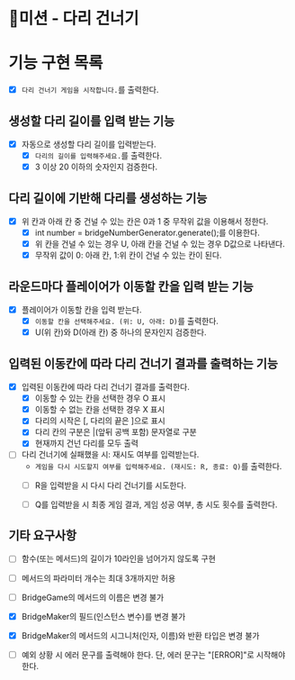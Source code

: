 # 🚀미션 - 다리 건너기

# 기능 구현 목록

- [x] `다리 건너기 게임을 시작합니다.`를 출력한다.

## 생성할 다리 길이를 입력 받는 기능

- [x] 자동으로 생성할 다리 길이를 입력받는다.
  - [x] `다리의 길이를 입력해주세요.`를 출력한다.
  - [x] 3 이상 20 이하의 숫자인지 검증한다.

## 다리 길이에 기반해 다리를 생성하는 기능

- [x] 위 칸과 아래 칸 중 건널 수 있는 칸은 0과 1 중 무작위 값을 이용해서 정한다.
  - [x] int number = bridgeNumberGenerator.generate();를 이용한다.
  - [x] 위 칸을 건널 수 있는 경우 U, 아래 칸을 건널 수 있는 경우 D값으로 나타낸다.
  - [x] 무작위 값이 0: 아래 칸, 1:위 칸이 건널 수 있는 칸이 된다.

## 라운드마다 플레이어가 이동할 칸을 입력 받는 기능

- [x] 플레이어가 이동할 칸을 입력 받는다.
  - [x] `이동할 칸을 선택해주세요. (위: U, 아래: D)`를 출력한다.
  - [x] U(위 칸)와 D(아래 칸) 중 하나의 문자인지 검증한다.

## 입력된 이동칸에 따라 다리 건너기 결과를 출력하는 기능

- [x] 입력된 이동칸에 따라 다리 건너기 결과를 출력한다.
  - [x] 이동할 수 있는 칸을 선택한 경우 O 표시
  - [x] 이동할 수 없는 칸을 선택한 경우 X 표시
  - [x] 다리의 시작은 [, 다리의 끝은 ]으로 표시
  - [x] 다리 칸의 구분은 |(앞뒤 공백 포함) 문자열로 구분
  - [x] 현재까지 건넌 다리를 모두 출력

- [ ] 다리 건너기에 실패했을 시: 재시도 여부를 입력받는다.
  - `게임을 다시 시도할지 여부를 입력해주세요. (재시도: R, 종료: Q)`를 출력한다.
  - [ ] R을 입력받을 시 다시 다리 건너기를 시도한다.
  - [ ] Q를 입력받을 시 최종 게임 결과, 게임 성공 여부, 총 시도 횟수를 출력한다.

  
## 기타 요구사항
- [ ] 함수(또는 메서드)의 길이가 10라인을 넘어가지 않도록 구현
- [ ] 메서드의 파라미터 개수는 최대 3개까지만 허용
- [ ] BridgeGame의 메서드의 이름은 변경 불가
- [x] BridgeMaker의 필드(인스턴스 변수)를 변경 불가
- [x] BridgeMaker의 메서드의 시그니처(인자, 이름)와 반환 타입은 변경 불가
- [ ] 예외 상황 시 에러 문구를 출력해야 한다. 단, 에러 문구는 "[ERROR]"로 시작해야 한다.

  